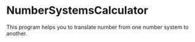 # NumberSystemsCalculator
This program helps you to translate number from one number system to another.
